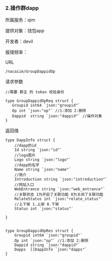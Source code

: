 ### **2.操作群dapp**

所属服务：qim

提供对象：钱包app

开发者：devil

报错频率：

URL

```
/nacaiim/GroupDappidOp
```

请求参数

    //需要 群主 的 token 校验身份

    type GroupDappidOpReq struct {
       Groupid int64 `json:"groupid"`
       Op int `json:"op"` //1:添加 2:删除
       Dappid  string `json:"dappid"` //操作对象
    }

返回值

    type DappInfo struct {
        //dapp的id
        Id string `json:"id"`
        //logo图片
        Logo string `json:"logo"`
        //dapp的名字
        Name string `json:"name"`
        //简介
        Introduction string `json:"introduction"`
        //网站入口
        WebEntrance string `json:"web_entrance"`
        //关联状态 1为开启了关联功能 0为关闭了关联功能
        RelateStatus int `json:"relate_status"`
        //上下架 1.上架 0.下架
        Status int `json:"status"`

    }


    type GroupDappidOpRes struct {
        Groupid int64 `json:"groupid"`
        Op int `json:"op"` //1:添加 2:删除
        Dappid string `json:"dappid"`
        Dapps  []DappInfo `json:"dapps"`
    }



